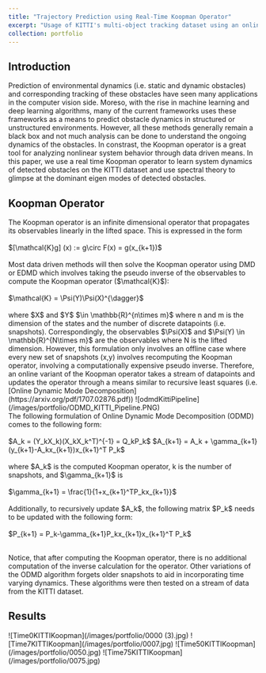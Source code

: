 ```yaml
---
title: "Trajectory Prediction using Real-Time Koopman Operator"
excerpt: "Usage of KITTI's multi-object tracking dataset using an online variant of Koopman Operator<br/><img src='/images/portfolio/ODMD_KITTI_Pipeline.PNG' alt='Pipeline for ODMD with Koopman on KITTI Dataset'>"
collection: portfolio
---
```


<h2> Introduction </h2>
Prediction of environmental dynamics (i.e. static and dynamic obstacles) and corresponding tracking of these obstacles have seen many applications in the computer vision side. Moreso, with the rise in machine learning and deep learning algorithms, many of the current frameworks uses these frameworks as a means to predict obstacle dynamics in structured or unstructured environments. However, all these methods generally remain a black box and not much analysis can be done to understand the ongoing dynamics of the obstacles. In constrast, the Koopman operator is a great tool for analyzing nonlinear system behavior through data driven means. In this paper, we use a real time Koopman operator to learn system dynamics of detected obstacles on the KITTI dataset and use spectral theory to glimpse at the dominant eigen modes of detected obstacles. 

<h2> Koopman Operator </h2>
The Koopman operator is an infinite dimensional operator that propagates its observables linearly in the lifted space. This is expressed in the form
<br/><br/>
$[\mathcal{K}g] (x) := g\circ F(x) = g(x_{k+1})$
<br/><br/>
Most data driven methods will then solve the Koopman operator using DMD or EDMD which involves taking the pseudo inverse of the observables to compute the Koopman operator ($\mathcal{K}$):
<br/><br/>
$\mathcal{K} = \Psi(Y)\Psi(X)^{\dagger}$
<br/><br/>
where $X$ and $Y$ $\in \mathbb{R}^{n\times m}$ where n and m is the dimension of the states and the number of discrete datapoints (i.e. snapshots). Correspondingly, the observables $\Psi(X)$ and $\Psi(Y) \in \mathbb{R}^{N\times m}$ are the observables where N is the lifted dimension. However, this formulation only involves an offline case where every new set of snapshots (x,y) involves recomputing the Koopman operator, involving a computationally expensive pseudo inverse. Therefore, an online variant of the Koopman operator takes a stream of datapoints and updates the operator through a means similar to recursive least squares (i.e. [Online Dynamic Mode Decomposition](https://arxiv.org/pdf/1707.02876.pdf))
![odmdKittiPipeline](/images/portfolio/ODMD_KITTI_Pipeline.PNG)
<br/>
The following formulation of Online Dynamic Mode Decomposition (ODMD) comes to the following form:
<br/><br/>
$A_k = (Y_kX_k)(X_kX_k^T)^{-1} = Q_kP_k$
$A_{k+1} = A_k + \gamma_{k+1}(y_{k+1}-A_kx_{k+1})x_{k+1}^T P_k$
<br/><br/>
where $A_k$ is the computed Koopman operator, k is the number of snapshots, and $\gamma_{k+1}$ is
<br/><br/>
$\gamma_{k+1} = \frac{1}{1+x_{k+1}^TP_kx_{k+1}}$
<br/><br/>
Additionally, to recursively update $A_k$, the following matrix $P_k$ needs to be updated with the following form:
<br/><br/>
$P_{k+1} = P_k-\gamma_{k+1}P_kx_{k+1}x_{k+1}^T P_k$
<br/><br/>

Notice, that after computing the Koopman operator, there is no additional computation of the inverse calculation for the operator. Other variations of the ODMD algorithm forgets older snapshots to aid in incorporating time varying dynamics. These algorithms were then tested on a stream of data from the KITTI dataset.

<h2> Results </h2>
![Time0KITTIKoopman](/images/portfolio/0000 (3).jpg)
![Time7KITTIKoopman](/images/portfolio/0007.jpg)
![Time50KITTIKoopman](/images/portfolio/0050.jpg)
![Time75KITTIKoopman](/images/portfolio/0075.jpg)
